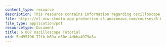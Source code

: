 ```yaml
---
content_type: resource
description: This resource contains information regarding oscilloscope tutorial.
file: https://ol-ocw-studio-app-production.s3.amazonaws.com/courses/6-007-electromagnetic-energy-from-motors-to-lasers-spring-2011/5bd9519672fbb69ad60e4dbba4979a3a_MIT6_007S11_lab1_scope.pdf
file_type: application/pdf
resourcetype: Document
title: 6.007 Oscilloscope Tutorial
uid: 5bd95196-72fb-b69a-d60e-4dbba4979a3a
---
```

